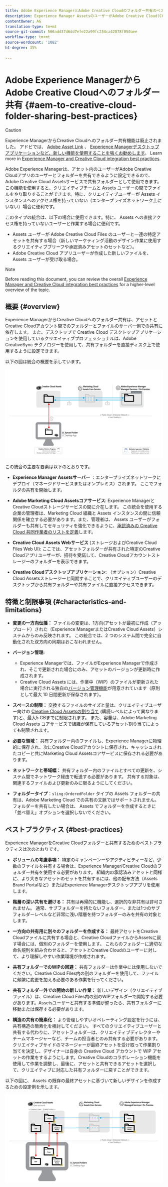 ```yaml
---
title: Adobe Experience ManagerとAdobe Creative Cloudのフォルダー共有のベストプラクティス
description: Experience Manager AssetsのユーザーがAdobe Creative Cloud(CC)ユーザーとフォルダーを交換できるようにAdobe Experience Managerを設定します。
contentOwner: AG
translation-type: tm+mt
source-git-commit: 566add37d6dd7efe22a99fc234ca42878f050aee
workflow-type: tm+mt
source-wordcount: '1082'
ht-degree: 35%

---
```



# Adobe Experience ManagerからAdobe Creative Cloudへのフォルダー共有 {#aem-to-creative-cloud-folder-sharing-best-practices}

>[!CAUTION]
>
>Experience ManagerからCreative Cloudへのフォルダー共有機能は廃止されました。 アドビでは、 [Adobe Asset Link](https://helpx.adobe.com/jp/enterprise/using/adobe-asset-link.html) 、 [Experience Managerデスクトップアプリケーションなど、新しい機能を使用することを強くお勧めします](https://helpx.adobe.com/jp/experience-manager/desktop-app/aem-desktop-app.html)。 Learn more in [Experience Manager and Creative Cloud integration best practices](/help/assets/aem-cc-integration-best-practices.md).

Adobe Experience Managerは、アセット内のユーザーがAdobe Creative Cloudアプリのユーザーとフォルダーを共有できるように設定できるので、Adobe Creative Cloud Assetsサービスで共有フォルダーとして使用できます。 この機能を使用すると、クリエイティブチームと Assets ユーザーの間でファイルをやり取りすることができます。特に、クリエイティブユーザーが Assets インスタンスへのアクセス権を持っていない（エンタープライズネットワーク上にいない）場合に便利です。

このタイプの統合は、以下の場合に使用できます。特に、 Assets への直接アクセス権を持っていないユーザーと作業する場合に便利です。

*  Assets ユーザーが Adobe Creative Cloud Files のユーザーと一連の特定アセットを共有する場合（新しいマーケティング活動のデザイン作業に使用するクリエイティブブリーフや承認済みアセットのセットなど）。
* Adobe Creative Cloud アプリユーザーが作成した新しいファイルを、 Assets ユーザーが受け取る場合。

>[!NOTE]
>
>Before reading this document, you can review the overall [Experience Manager and Creative Cloud integration best practices](/help/assets/aem-cc-integration-best-practices.md) for a higher-level overview of the topic.

## 概要 {#overview}

Experience ManagerからCreative Cloudへのフォルダー共有は、アセットとCreative Cloudアカウント間でのフォルダーとファイルのサーバー側での共有に依存します。 また、デスクトップで Creative Cloud デスクトップアプリケーションを使用しているクリエイティブプロフェッショナルは、Adobe CreativeSync テクノロジーを使用して、共有フォルダーを直接ディスク上で使用するように設定できます。

以下の図は統合の概要を示しています。

![chlimage_1-179](assets/chlimage_1-406.png)

この統合の主要な要素は以下のとおりです。

* **Experience Manager Assetsサーバー** ：エンタープライズネットワークにデプロイ（マネージドサービスまたはオンプレミス）されます。 ここでフォルダの共有を開始します。
* **Adobe Marketing Cloud Assetsコアサービス**: Experience ManagerとCreative Cloudストレージサービスの間に介在します。 この統合を使用する企業の管理者は、Marketing Cloud 組織と Assets インスタンスの間に信頼関係を確立する必要があります。また、管理者は、 Assets ユーザーがフォルダーも共有してセキュリティを強化できるように、[承認済みの Creative Cloud 共同作業者のリストを定義](https://marketing.adobe.com/resources/help/ja_JP/mcloud/t_admin_add_cc_user.html)します。

* **Creative Cloud Assets Webサービス** (ストレージおよびCreative Cloud Files Web UI): ここでは、アセットフォルダーが共有された特定のCreative Cloudアプリユーザーが、招待を受諾して、Creative Cloudアカウントストレージーのフォルダーを表示できます。
* **Creative Cloudデスクトップアプリケーション**: （オプション）Creative Cloud Assetsストレージーと同期することで、クリエイティブユーザーのデスクトップから共有フォルダーや共有ファイルに直接アクセスできます。

## 特徴と制限事項 {#characteristics-and-limitations}

* **変更の一方向伝播：** ファイルの変更は、1方向(アセットが最初に作成（アップロード）された（Experience ManagerまたはCreative Cloud Assets）システムからのみ反映されます。 この統合では、2 つのシステム間で完全に自動化された双方向の同期はおこなわれません。
* **バージョン管理:**

   * Experience Managerでは、ファイルがExperience Managerで作成され、そこで更新された場合にのみ、アセットのバージョンが更新時に作成されます。
   * Creative Cloud Assets には、作業中（WIP）のファイルが更新された場合に実行される独自の[バージョン管理機能](https://helpx.adobe.com/jp/creative-cloud/help/versioning-faq.html)が用意されています（原則として最大 10 日間更新が保存されます）。

* **スペースの制限：** 交換するファイルのサイズと量は、クリエイティブユーザー向けの [Creative Cloud Assetsの割り当て](https://helpx.adobe.com/jp/creative-cloud/kb/file-storage-quota.html) (購読レベルによって異なります)と、最大5 GBまでに制限されます。 また、容量は、Adobe Marketing Cloud Assets コアサービスで組織が保有しているアセット割り当てによっても制限されます。

* **必要な領域：** 共有フォルダー内のファイルも、Experience Managerに物理的に保存され、次にCreative Cloudアカウントに保存され、キャッシュされたコピーと共にMarketing Cloud Assetsコアサービスに保存される必要があります。
* **ネットワークと帯域幅：** 共有フォルダー内のファイルとすべての更新を、システム間でネットワーク経由で転送する必要があります。 共有する対象は、関連するファイルおよび更新のみに限るようにしてください。
* **フォルダータイプ**：`sling:OrderedFolder` タイプの Assets フォルダーの共有は、Adobe Marketing Cloud での共有の文脈ではサポートされません。フォルダーを共有したい場合は、 Assets でフォルダーを作成するときに「並べ替え」オプションを選択しないでください。

## ベストプラクティス {#best-practices}

Experience ManagerをCreative Cloudフォルダーと共有するためのベストプラクティスは次のとおりです。

* **ボリュームの考慮事項：** 特定のキャンペーンーやアクティビティーなど、少数のファイルを共有する場合は、Experience Manager/Creative Cloudのフォルダー共有を使用する必要があります。 組織内の承認済みアセットと同様に、より大きなアセットのセットを共有するには、他の配布方法（Assets Brand Portalなど）またはExperience Managerデスクトップアプリを使用します。

* **階層の深い共有を避ける：** 共有は再帰的に機能し、選択的な非共有は許可されません。 通常、サブフォルダーを持たないフォルダー、または1つのサブフォルダーレベルなど非常に浅い階層を持つフォルダーのみを共有の対象とします。
* **一方向の共有用に別々のフォルダーを作成する：** 最終アセットをCreative Cloudファイルに共有する場合と、Creative CloudファイルからAssetsに戻す場合には、個別のフォルダーを使用します。 これらのフォルダーに適切な命名規則を組み合わせると、アセットとCreative Cloudのユーザーに対して、より理解しやすい作業環境が作成されます。
* **共有フォルダーでのWIPの回避：** 共有フォルダーは作業中には使用しないでください。Creative Cloud Files内の別のフォルダーを使用して、ファイルに頻繁に変更を加える必要のある作業を行ってください。
* **共有フォルダー外での開始の新しい作業：** 新しいデザイン（クリエイティブファイル）は、Creative Cloud Files内の別のWIPフォルダーで開始する必要があります。Assetsユーザーと共有する準備が整ったら、共有フォルダーに移動または保存する必要があります。
* **構造の共有の簡素化：** より管理しやすいオペレーティング設定を行うには、共有構造の簡素化を検討してください。 すべてのクリエイティブユーザーと共有する代わりに、アセットフォルダーは、クリエイティブディレクターやチームマネージャーなど、チームの担当者とのみ共有する必要があります。 クリエイティブサイドのマネージャーが最終アセットを受け取って作業割り当てを決定し、デザイナーは自身の Creative Cloud アカウントで WIP アセットの作業をするようにします。Creative Cloudのコラボレーション機能を使用して作業を調整し、最後に、アセットと共有できるアセットを選択して、クリエイティブに対応した共有フォルダーに戻すことができます。

以下の図に、 Assets の既存の最終アセットに基づいて新しいデザインを作成するための設定例を示します。

![chlimage_1-180](assets/chlimage_1-407.png)
